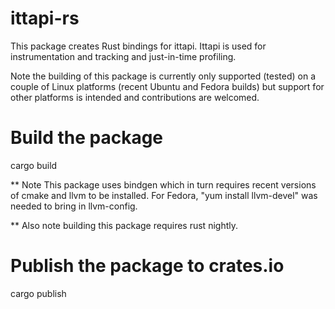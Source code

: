 # ittapi-rs
This package creates Rust bindings for ittapi. Ittapi is used for instrumentation and tracking and just-in-time profiling.

Note the building of this package is currently only supported (tested) on a couple of Linux platforms (recent Ubuntu and Fedora builds) but support for other platforms is intended and contributions are welcomed.

# Build the package
cargo build

** Note This package uses bindgen which in turn requires recent versions of cmake and llvm to be installed. For Fedora, "yum install llvm-devel" was needed to bring in llvm-config.

** Also note building this package requires rust nightly.

# Publish the package to crates.io
cargo publish